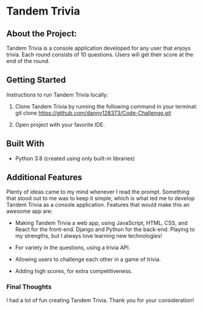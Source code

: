 # Tandem Trivia

## About the Project:

Tandem Trivia is a console application developed for any user that enjoys trivia. Each round consists of 10 questions. Users will get their score at the end of the round.

## Getting Started

Instructions to run Tandem Trivia locally:

1. Clone Tandem Trivia by running the following command in your terminal: git clone https://github.com/danny128373/Code-Challenge.git

1. Open project with your favorite IDE.

## Built With

- Python 3.8 (created using only built-in libraries)

## Additional Features

Plenty of ideas came to my mind whenever I read the prompt. Something that stood out to me was to keep it simple, which is what led me to develop Tandem Trivia as a console application. Features that would make this an awesome app are:

- Making Tandem Trivia a web app, using JavaScript, HTML, CSS, and React for the front-end. Django and Python for the back-end. Playing to my strengths, but I always love learning new technologies!

- For variety in the questions, using a trivia API.

- Allowing users to challenge each other in a game of trivia.

- Adding high scores, for extra competitiveness.

### Final Thoughts

I had a lot of fun creating Tandem Trivia. Thank you for your consideration!
